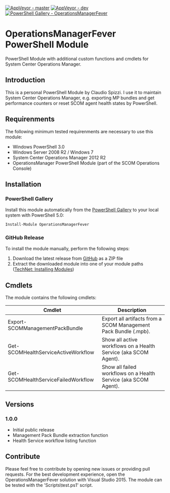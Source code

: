 [![AppVeyor - master](https://ci.appveyor.com/api/projects/status/rq09t4u0349upk9e/branch/master?svg=true)](https://ci.appveyor.com/project/claudiospizzi/operationsmanagerfever/branch/master)
[![AppVeyor - dev](https://ci.appveyor.com/api/projects/status/rq09t4u0349upk9e/branch/dev?svg=true)](https://ci.appveyor.com/project/claudiospizzi/operationsmanagerfever/branch/dev)
[![PowerShell Gallery - OperationsManagerFever](https://img.shields.io/badge/PowerShell%20Gallery-OperationsManagerFever-0072C6.svg)](https://www.powershellgallery.com/packages/OperationsManagerFever)


# OperationsManagerFever PowerShell Module

PowerShell Module with additional custom functions and cmdlets for System Center
Operations Manager.


## Introduction

This is a personal PowerShell Module by Claudio Spizzi. I use it to maintain
System Center Operations Manager, e.g. exporting MP bundles and get performance
counters or reset SCOM agent health states by PowerShell.


## Requirenments

The following minimum tested requirenments are necessary to use this module:

- Windows PowerShell 3.0
- Windows Server 2008 R2 / Windows 7
- System Center Operations Manager 2012 R2
- OperationsManager PowerShell Module (part of the SCOM Operations Console)


## Installation

### PowerShell Gallery

Install this module automatically from the [PowerShell Gallery](https://www.powershellgallery.com/packages/OperationsManagerFever)
to your local system with PowerShell 5.0:

```powershell
Install-Module OperationsManagerFever
```

### GitHub Release

To install the module manually, perform the following steps:

1. Download the latest release from [GitHub](https://github.com/claudiospizzi/OperationsManagerFever/releases)
   as a ZIP file
2. Extract the downloaded module into one of your module paths ([TechNet: Installing Modules](https://technet.microsoft.com/en-us/library/dd878350))


## Cmdlets

The module contains the following cmdlets:

| Cmdlet                              | Description                                                     |
| ----------------------------------- | --------------------------------------------------------------- |
| Export-SCOMManagementPackBundle     | Export all artifacts from a SCOM Management Pack Bundle (.mpb). |
| Get-SCOMHealthServiceActiveWorkflow | Show all active workflows on a Health Service (aka SCOM Agent). |
| Get-SCOMHealthServiceFailedWorkflow | Show all failed workflows on a Health Service (aka SCOM Agent). |


## Versions

### 1.0.0

- Initial public release
- Management Pack Bundle extraction function
- Health Service workflow listing function


## Contribute

Please feel free to contribute by opening new issues or providing pull requests.
For the best development experience, open the OperationsManagerFever solution
with Visual Studio 2015. The module can be tested with the 'Scripts\test.ps1'
script.
